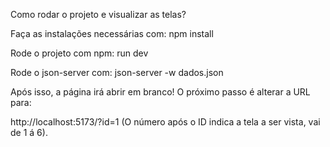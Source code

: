 Como rodar o projeto e visualizar as telas?

Faça as instalações necessárias com: npm install

Rode o projeto com npm: run dev

Rode o json-server com: json-server -w dados.json

Após isso, a página irá abrir em branco! O próximo passo é alterar a URL para:

http://localhost:5173/?id=1 (O número após o ID indica a tela a ser vista, vai de 1 á 6).
